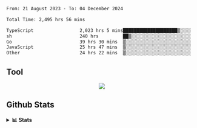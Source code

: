 <!--START_SECTION:waka-->

```txt
From: 21 August 2023 - To: 04 December 2024

Total Time: 2,495 hrs 56 mins

TypeScript                 2,023 hrs 5 mins████████████████████▒░░░░   81.06 %
sh                         240 hrs         ██▒░░░░░░░░░░░░░░░░░░░░░░   09.62 %
Go                         39 hrs 30 mins  ▒░░░░░░░░░░░░░░░░░░░░░░░░   01.58 %
JavaScript                 25 hrs 47 mins  ▒░░░░░░░░░░░░░░░░░░░░░░░░   01.03 %
Other                      24 hrs 22 mins  ▒░░░░░░░░░░░░░░░░░░░░░░░░   00.98 %
```

<!--END_SECTION:waka-->

## Tool
<p align="center">
  <a href="https://github.com/chaninlaw">
    <img src="https://skillicons.dev/icons?i=js,typescript,nodejs,nestjs,react,next,astro,html,css,tailwind,postgres,prisma,docker,git,rust,go&perline=7&theme=dark" />
  </a>
</p>

## Github Stats
<details close>
  <summary><b>📊 Stats</b></summary>
  <div align = "center">
    
<picture>
  <source
    srcset="https://github-readme-stats.vercel.app/api?username=chaninlaw&show_icons=true&theme=dark"
    media="(prefers-color-scheme: dark)"
  />
  <source
    srcset="https://github-readme-stats.vercel.app/api?username=chaninlaw&show_icons=true"
    media="(prefers-color-scheme: light), (prefers-color-scheme: no-preference)"
  />
  <img src="https://github-readme-stats.vercel.app/api?username=chaninlaw&show_icons=true" />
</picture>
    
<picture>
  <source
    srcset="https://github-readme-stats.vercel.app/api/top-langs/?username=chaninlaw&layout=donut&theme=dark"
    media="(prefers-color-scheme: dark)"
  />
  <source
    srcset="https://github-readme-stats.vercel.app/api/top-langs/?username=chaninlaw&layout=donut"
    media="(prefers-color-scheme: light), (prefers-color-scheme: no-preference)"
  />
  <img src="https://github-readme-stats.vercel.app/api/top-langs/?username=chaninlaw&layout=donut" />
</picture>
    
  </div>
  
</details>

